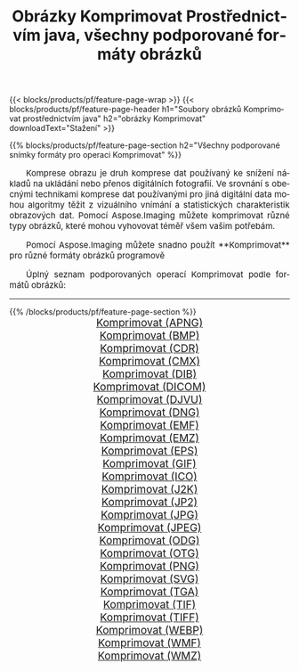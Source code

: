 ﻿---
title: Obrázky Komprimovat Prostřednictvím java, všechny podporované formáty obrázků 
weight: 3920
url: /cs/java/compress 
lang: cs
langdirlevel: 2
locales: zh-hans,ja,it,ru,de,es,fr,nl,id,lt,pl,pt,vi,tr,ko,zh-hant,ar,hi,th,sv,cs,uk,he
description: Pomocí Aspose.Imaging můžete snadno Komprimovat obrázky přes java
---

{{< blocks/products/pf/feature-page-wrap >}}
{{< blocks/products/pf/feature-page-header h1="Soubory obrázků Komprimovat prostřednictvím java" h2="obrázky Komprimovat" downloadText="Stažení" >}}


{{% blocks/products/pf/feature-page-section  h2="Všechny podporované snímky formáty pro operaci Komprimovat" %}}
<p align="justify" style="text-indent:2em;font-size:15px;">
Komprese obrazu je druh komprese dat používaný ke snížení nákladů na ukládání nebo přenos digitálních fotografií. Ve srovnání s obecnými technikami komprese dat používanými pro jiná digitální data mohou algoritmy těžit z vizuálního vnímání a statistických charakteristik obrazových dat.
Pomocí Aspose.Imaging můžete komprimovat různé typy obrázků, které mohou vyhovovat téměř všem vašim potřebám.
</p>
<p align="justify" style="text-indent:2em;font-size:15px;">
Pomocí Aspose.Imaging můžete snadno použít **Komprimovat** pro různé formáty obrázků programově
</p>
<p align="justify" style="text-indent:2em;font-size:15px;">
Úplný seznam podporovaných operací Komprimovat podle formátů obrázků:
</p>
<hr/>
{{% /blocks/products/pf/feature-page-section %}}
<div class="container-fluid productfamilypage bg-gray">
    <div class="convertypes bg-gray agp-content section">
        <div class="container">
		<div class="row other-converters" style="gap: 10px;font-size: 19px;text-align:center;">
		    <div class='col-md-2 other-converter remove-lp remove-rp'><a href="/imaging/cs/java/compress/apng" style="padding:15px;">Komprimovat (APNG)</a></div><div class='col-md-2 other-converter remove-lp remove-rp'><a href="/imaging/cs/java/compress/bmp" style="padding:15px;">Komprimovat (BMP)</a></div><div class='col-md-2 other-converter remove-lp remove-rp'><a href="/imaging/cs/java/compress/cdr" style="padding:15px;">Komprimovat (CDR)</a></div><div class='col-md-2 other-converter remove-lp remove-rp'><a href="/imaging/cs/java/compress/cmx" style="padding:15px;">Komprimovat (CMX)</a></div><div class='col-md-2 other-converter remove-lp remove-rp'><a href="/imaging/cs/java/compress/dib" style="padding:15px;">Komprimovat (DIB)</a></div><div class='col-md-2 other-converter remove-lp remove-rp'><a href="/imaging/cs/java/compress/dicom" style="padding:15px;">Komprimovat (DICOM)</a></div><div class='col-md-2 other-converter remove-lp remove-rp'><a href="/imaging/cs/java/compress/djvu" style="padding:15px;">Komprimovat (DJVU)</a></div><div class='col-md-2 other-converter remove-lp remove-rp'><a href="/imaging/cs/java/compress/dng" style="padding:15px;">Komprimovat (DNG)</a></div><div class='col-md-2 other-converter remove-lp remove-rp'><a href="/imaging/cs/java/compress/emf" style="padding:15px;">Komprimovat (EMF)</a></div><div class='col-md-2 other-converter remove-lp remove-rp'><a href="/imaging/cs/java/compress/emz" style="padding:15px;">Komprimovat (EMZ)</a></div><div class='col-md-2 other-converter remove-lp remove-rp'><a href="/imaging/cs/java/compress/eps" style="padding:15px;">Komprimovat (EPS)</a></div><div class='col-md-2 other-converter remove-lp remove-rp'><a href="/imaging/cs/java/compress/gif" style="padding:15px;">Komprimovat (GIF)</a></div><div class='col-md-2 other-converter remove-lp remove-rp'><a href="/imaging/cs/java/compress/ico" style="padding:15px;">Komprimovat (ICO)</a></div><div class='col-md-2 other-converter remove-lp remove-rp'><a href="/imaging/cs/java/compress/j2k" style="padding:15px;">Komprimovat (J2K)</a></div><div class='col-md-2 other-converter remove-lp remove-rp'><a href="/imaging/cs/java/compress/jp2" style="padding:15px;">Komprimovat (JP2)</a></div><div class='col-md-2 other-converter remove-lp remove-rp'><a href="/imaging/cs/java/compress/jpg" style="padding:15px;">Komprimovat (JPG)</a></div><div class='col-md-2 other-converter remove-lp remove-rp'><a href="/imaging/cs/java/compress/jpeg" style="padding:15px;">Komprimovat (JPEG)</a></div><div class='col-md-2 other-converter remove-lp remove-rp'><a href="/imaging/cs/java/compress/odg" style="padding:15px;">Komprimovat (ODG)</a></div><div class='col-md-2 other-converter remove-lp remove-rp'><a href="/imaging/cs/java/compress/otg" style="padding:15px;">Komprimovat (OTG)</a></div><div class='col-md-2 other-converter remove-lp remove-rp'><a href="/imaging/cs/java/compress/png" style="padding:15px;">Komprimovat (PNG)</a></div><div class='col-md-2 other-converter remove-lp remove-rp'><a href="/imaging/cs/java/compress/svg" style="padding:15px;">Komprimovat (SVG)</a></div><div class='col-md-2 other-converter remove-lp remove-rp'><a href="/imaging/cs/java/compress/tga" style="padding:15px;">Komprimovat (TGA)</a></div><div class='col-md-2 other-converter remove-lp remove-rp'><a href="/imaging/cs/java/compress/tif" style="padding:15px;">Komprimovat (TIF)</a></div><div class='col-md-2 other-converter remove-lp remove-rp'><a href="/imaging/cs/java/compress/tiff" style="padding:15px;">Komprimovat (TIFF)</a></div><div class='col-md-2 other-converter remove-lp remove-rp'><a href="/imaging/cs/java/compress/webp" style="padding:15px;">Komprimovat (WEBP)</a></div><div class='col-md-2 other-converter remove-lp remove-rp'><a href="/imaging/cs/java/compress/wmf" style="padding:15px;">Komprimovat (WMF)</a></div><div class='col-md-2 other-converter remove-lp remove-rp'><a href="/imaging/cs/java/compress/wmz" style="padding:15px;">Komprimovat (WMZ)</a></div>
                </div>
        </div>
    </div>
</div>
<br/>
